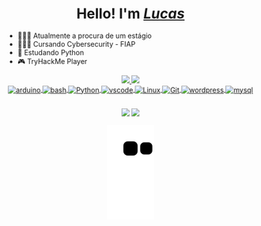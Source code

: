 <h1 align="center">
  Hello! I'm <a href="https://www.linkedin.com/in/lucas-lintz-869075208/"><i>Lucas</i></a>
  </h1>
  
- 🧑🏼‍💻 Atualmente a procura de um estágio
- 👨🏼‍🎓 Cursando Cybersecurity - FIAP
- 📗 Estudando Python
- 🎮 TryHackMe Player

    
<div align="center">
  <a href="https://github.com/Berg777">
  <img height="150em" src="https://github-readme-stats.vercel.app/api?username=Berg777&show_icons=true&theme=midnight-purple&include_all_commits=true&count_private=true"/>
  <img height="150em" src="https://github-readme-stats.vercel.app/api/top-langs/?username=Berg777&layout=compact&langs_count=7&theme=midnight-purple"/>
</div>
  
<div style"display: inline_block" align="center"<br>
  <img align="center" alt="arduino" height="40" widt="60" src="https://cdn.jsdelivr.net/gh/devicons/devicon/icons/arduino/arduino-original.svg" />
  <img align="center" alt="bash" height="40" widt="60" src="https://cdn.jsdelivr.net/gh/devicons/devicon/icons/bash/bash-original.svg" />
  <img align="center" alt="Python" height="40" widt="60" src="https://cdn.jsdelivr.net/gh/devicons/devicon/icons/python/python-original.svg" />
  <img align="center" alt="vscode" height="40" widt="60" src="https://cdn.jsdelivr.net/gh/devicons/devicon/icons/vscode/vscode-original.svg" />
  <img align="center" alt="Linux" height="40" widt="60" src="https://cdn.jsdelivr.net/gh/devicons/devicon/icons/linux/linux-original.svg" />
  <img align="center" alt="Git" height="40" widt="60" src="https://cdn.jsdelivr.net/gh/devicons/devicon/icons/git/git-original.svg" />
  <img align="center" alt="wordpress" height="40" widt="60" src="https://cdn.jsdelivr.net/gh/devicons/devicon/icons/wordpress/wordpress-original.svg" />
  <img align="center" alt="mysql" height="40" widt="60" src="https://cdn.jsdelivr.net/gh/devicons/devicon/icons/mysql/mysql-original.svg" />
</div>
 
 ##
 
 <div align="center">
  <a href="https://www.youtube.com/channel/UCIYz1q8XKdbjrfdbGBXUkxw" target="_blank"><img src="https://img.shields.io/badge/YouTube-FF0000?style=for-the-badge&logo=youtube&logoColor=white" target="_blank"></a>
  <a href="https://www.linkedin.com/in/lucas-lintz-869075208/" target="_blank"><img src="https://img.shields.io/badge/-LinkedIn-%230077B5?style=for-the-badge&logo=linkedin&logoColor=white" target="_blank"></a>
  
  ![Snake animation](https://github.com/Berg777/Berg777/blob/output/github-contribution-grid-snake.svg)
  </div>

